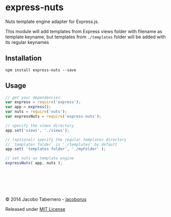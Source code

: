 express-nuts
============

Nuts template engine adapter for Express.js.

This module will add templates from Express views folder with filename as template keyname, but templates from `./templates` folder will be added with its regular keynames


Installation
------------

```
npm install express-nuts --save
```


Usage
-----

```js
// get your dependencies
var express = require('express');
var app = express();
var nuts = require('nuts');
var expressNuts = require('express-nuts');

// specify the views directory
app.set('views', './views');

// (optional) specify the regular templates directory
// `templates folder` is './templates' by default
app.set( 'templates folder', './myFolder' );

// set nuts as template engine
expressNuts( app, nuts );
```

<br><br>
---

© 2014 Jacobo Tabernero - [jacoborus](https://github.com/jacoborus)

Released under [MIT License](https://raw.github.com/jacoborus/express-nuts/master/LICENSE)
